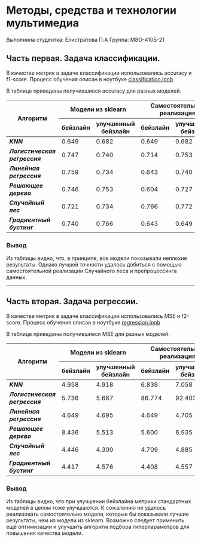 # Методы, средства и технологии мультимедиа

Выполнила студентка: Елистратова П.А 
Группа: М8О-410Б-21

## Часть первая. Задача классификации.

В качестве метрик в задаче классификации использовались accuracy и f1-score. Процесс обучения описан в ноутбуке [classification.ipnb](classification.ipynb)

В таблице приведены получившиеся accuracy для разных моделей.
<table>
    <thead>
        <tr>
            <th rowspan=2>Алгоритм</th>
            <th colspan=2>Модели из sklearn</th>
            <th colspan=2>Самостоятельная реализация</th>
        </tr>
        <tr>
            <th>бейзлайн</th>
            <th>улучшенный бейзлайн</th>
            <th>бейзлайн</th>
            <th>улучшенный бейзлайн</th>
        </tr>
    </thead>
    <tbody>
        <tr>
            <td><b><i>KNN</i></b></td>
            <td>0.649</td>
            <td>0.682</td>
            <td>0.649</td>
            <td>0.682</td>
        </tr>
        <tr>
            <td><b><i>Логистическая регрессия</i></b></td>
            <td>0.747</td>
            <td>0.740</td>
            <td>0.714</td>
            <td>0.753</td>
        </tr>
        <tr>
            <td><b><i>Линейная регрессия</i></b></td>
            <td>0.759</td>
            <td>0.734</td>
            <td>0.643</td>
            <td>0.740</td>
        </tr>
        <tr>
            <td><b><i>Решающее дерево</i></b></td>
            <td>0.746</td>
            <td>0.753</td>
            <td>0.604</td>
            <td>0.727</td>
        </tr>
        <tr>
            <td><b><i>Случайный лес</i></b></td>
            <td>0.721</td>
            <td>0.734</td>
            <td>0.766</td>
            <td>0.772</td>
        </tr>
        <tr>
            <td><b><i>Градиентный бустинг</i></b></td>
            <td>0.740</td>
            <td>0.766</td>
            <td>0.643</td>
            <td>0.649</td>
        </tr>
    </tbody>
</table>

### Вывод

Из таблицы видно, что, в принципе, все модели показывали неплохие результаты. Однако лучшей точности удалось добиться с помощью самостоятельной реализации Случайного леса и препроцессинга данных.

------------

## Часть вторая. Задача регрессии.

В качестве метрик в задаче классификации использовались MSE и f2-score. Процесс обучения описан в ноутбуке [regression.ipnb](regression.ipynb)

В таблице приведены получившиеся MSE для разных моделей.
<table>
    <thead>
        <tr>
            <th rowspan=2>Алгоритм</th>
            <th colspan=2>Модели из sklearn</th>
            <th colspan=2>Самостоятельная реализация</th>
        </tr>
        <tr>
            <th>бейзлайн</th>
            <th>улучшенный бейзлайн</th>
            <th>бейзлайн</th>
            <th>улучшенный бейзлайн</th>
        </tr>
    </thead>
    <tbody>
        <tr>
            <td><b><i>KNN</i></b></td>
            <td>4.958</td>
            <td>4.918</td>
            <td>6.839</td>
            <td>7.058</td>
        </tr>
        <tr>
            <td><b><i>Логистическая регрессия</i></b></td>
            <td>5.736</td>
            <td>5.687</td>
            <td>86.774</td>
            <td>92.403</td>
        </tr>
        <tr>
            <td><b><i>Линейная регрессия</i></b></td>
            <td>4.649</td>
            <td>4.695</td>
            <td>4.649</td>
            <td>4.705</td>
        </tr>
        <tr>
            <td><b><i>Решающее дерево</i></b></td>
            <td>8.436</td>
            <td>5.513</td>
            <td>5.600</td>
            <td>6.935</td>
        </tr>
        <tr>
            <td><b><i>Случайный лес</i></b></td>
            <td>4.446</td>
            <td>4.300</td>
            <td>4.709</td>
            <td>4.885</td>
        </tr>
        <tr>
            <td><b><i>Градиентный бустинг</i></b></td>
            <td>4.417</td>
            <td>4.576</td>
            <td>4.408</td>
            <td>4.557</td>
        </tr>
    </tbody>
</table>

### Вывод
Из таблицы видно, что при улучшении бейзлайна метрики стандартных моделей в целом тоже улучшаются. К сожалению не удалось реализовать самостоятельно модели, которые бы показывали лучшие результаты, чем из модели из sklearn. Возможно следует применить ещё оптимизации и улучшить алгоритм подбора гиперпараметров для повышения качества модели.
